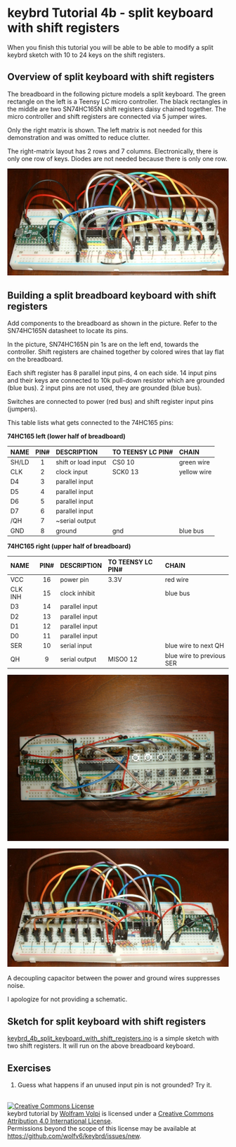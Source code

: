 keybrd Tutorial 4b - split keyboard with shift registers
========================================================
When you finish this tutorial you will be able to be able to modify a split keybrd sketch with 10 to 24 keys on the shift registers.

Overview of split keyboard with shift registers
-----------------------------------------------
The breadboard in the following picture models a split keyboard.
The green rectangle on the left is a Teensy LC micro controller.
The black rectangles in the middle are two SN74HC165N shift registers daisy chained together.
The micro controller and shift registers are connected via 5 jumper wires.

Only the right matrix is shown.  The left matrix is not needed for this demonstration and was omitted to reduce clutter.

The right-matrix layout has 2 rows and 7 columns.
Electronically, there is only one row of keys.
Diodes are not needed because there is only one row.

![breadboard keyboard with shift_registers](keybrd_4b_split_keyboard_with_shift_registers/front.JPG "breadboard keyboard with shift_registers")

Building a split breadboard keyboard with shift registers
---------------------------------------------------------
Add components to the breadboard as shown in the picture.
Refer to the SN74HC165N datasheet to locate its pins.

In the picture, SN74HC165N pin 1s are on the left end, towards the controller.
Shift registers are chained together by colored wires that lay flat on the breadboard.

Each shift register has 8 parallel input pins, 4 on each side.
14 input pins and their keys are connected to 10k pull-down resistor which are grounded (blue bus).
2 input pins are not used, they are grounded (blue bus).

Switches are connected to power (red bus) and shift register input pins (jumpers).

This table lists what gets connected to the 74HC165 pins:

**74HC165 left (lower half of breadboard)**

|NAME    |PIN#|DESCRIPTION         |TO TEENSY LC PIN#|CHAIN      |
|:-------|:--:|:-------------------|:----------------|:----------|
|SH/LD   |1   |shift or load input |CS0   10         |green wire |
|CLK     |2   |clock input         |SCK0  13         |yellow wire|
| D4     |3   |parallel input      |                 |           |
| D5     |4   |parallel input      |                 |           |
| D6     |5   |parallel input      |                 |           |
| D7     |6   |parallel input      |                 |           |
|/QH     |7   |~serial output      |                 |           |
|GND     |8   |ground              |gnd              |blue bus   |

**74HC165 right (upper half of breadboard)**

|NAME    |PIN#|DESCRIPTION         |TO TEENSY LC PIN#|CHAIN                    |
|:-------|:--:|:-------------------|:----------------|:------------------------|
|VCC     |16  |power pin           |3.3V             |red wire                 |
|CLK INH |15  |clock inhibit       |                 |blue bus                 |
| D3     |14  |parallel input      |                 |                         |
| D2     |13  |parallel input      |                 |                         |
| D1     |12  |parallel input      |                 |                         |
| D0     |11  |parallel input      |                 |                         |
|SER     |10  |serial input        |                 |blue wire to next QH     |
| QH     | 9  |serial output       |MISO0 12         |blue wire to previous SER|

![breadboard keyboard with shift_registers](keybrd_4b_split_keyboard_with_shift_registers/overhead.JPG )

![breadboard keyboard with shift_registers](keybrd_4b_split_keyboard_with_shift_registers/back.JPG )

A decoupling capacitor between the power and ground wires suppresses noise.

I apologize for not providing a schematic.

Sketch for split keyboard with shift registers
----------------------------------------------
[keybrd_4b_split_keyboard_with_shift_registers.ino](keybrd_4b_split_keyboard_with_shift_registers/keybrd_4b_split_keyboard_with_shift_registers.ino) is a simple sketch with two shift registers.
It will run on the above breadboard keyboard.

Exercises
---------
1. Guess what happens if an unused input pin is not grounded?  Try it.

<br>
<a rel="license" href="https://creativecommons.org/licenses/by/4.0/"><img alt="Creative Commons License" style="border-width:0" src="https://licensebuttons.net/l/by/4.0/88x31.png" /></a><br /><span xmlns:dct="http://purl.org/dc/terms/" property="dct:title">keybrd tutorial</span> by <a xmlns:cc="https://creativecommons.org/ns" href="https://github.com/wolfv6/keybrd" property="cc:attributionName" rel="cc:attributionURL">Wolfram Volpi</a> is licensed under a <a rel="license" href="https://creativecommons.org/licenses/by/4.0/">Creative Commons Attribution 4.0 International License</a>.<br />Permissions beyond the scope of this license may be available at <a xmlns:cc="https://creativecommons.org/ns" href="https://github.com/wolfv6/keybrd/issues/new" rel="cc:morePermissions">https://github.com/wolfv6/keybrd/issues/new</a>.

